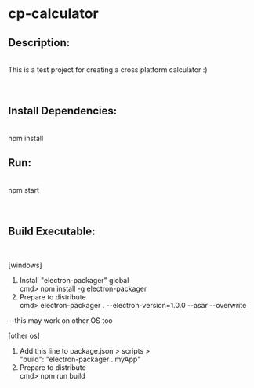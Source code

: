 # cp-calculator

<h2>Description:</h2>
</br>
This is a test project for creating a cross platform calculator :)
</br></br></br>
<h2>Install Dependencies:</h2>
</br>
npm install
<h2>Run:</h2>
</br>
npm start
</br></br></br>

<h2>Build Executable:</h2>
</br>

[windows] </br>
1. Install "electron-packager" global </br>
cmd> npm install -g electron-packager </br>
2. Prepare to distribute </br>
cmd> electron-packager . --electron-version=1.0.0 --asar --overwrite </br>

--this may work on other OS too
</br>

[other os] </br>
1. Add this line to package.json > scripts >  </br>
"build": "electron-packager . myApp" </br>
2. Prepare to distribute </br>
cmd> npm run build </br>